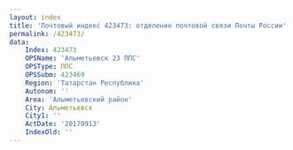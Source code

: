 ```yaml
---
layout: index
title: 'Почтовый индекс 423473: отделение почтовой связи Почты России'
permalink: /423473/
data:
    Index: 423473
    OPSName: 'Альметьевск 23 ППС'
    OPSType: ППС
    OPSSubm: 423469
    Region: 'Татарстан Республика'
    Autonom: ''
    Area: 'Альметьевский район'
    City: Альметьевск
    City1: ''
    ActDate: '20170913'
    IndexOld: ''
---
```

